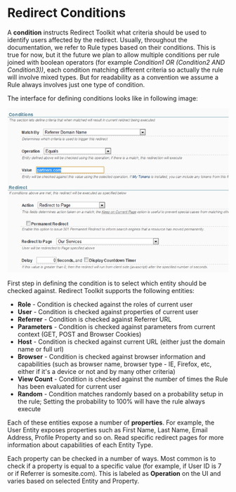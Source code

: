 # Redirect Conditions

A **condition** instructs Redirect Toolkit what criteria should be used to identify users affected by the redirect. Usually, throughout the documentation, we refer to Rule types based on their conditions. This is true for now, but it the future we plan to allow multiple conditions per rule joined with boolean operators (for example *Condition1 OR (Condition2 AND Condition3))*, each condition matching different criteria so actually the rule will involve mixed types. But for readability as a convention we assume a Rule always involves just one type of condition.

The interface for defining conditions looks like in following image:

<div style="text-align:center">

<img src="../assets/redirect-toolkit-condition-redirect.png">

</div>

First step in defining the condition is to select which entity should be checked against. Redirect Toolkit supports the following entities:

* **Role** - Condition is checked against the roles of current user
* **User** - Condition is checked against properties of current user
* **Referrer** - Condition is checked against Referrer URL
* **Parameters** - Condition is checked against parameters from current context (GET, POST and Browser Cookies)
* **Host** - Condition is checked against current URL (either just the domain name or full url)
* **Browser** - Condition is checked against browser information and capabilities (such as browser name, browser type - IE, Firefox, etc, either if it's a device or not and by many other criteria)
* **View Count** - Condition is checked against the number of times the Rule has been evaluated for current user
* **Random** - Condition matches randomly based on a probability setup in the rule; Setting the probability to 100% will have the rule always execute

Each of these entities expose a number of **properties**. For example, the User Entity exposes properties such as First Name, Last Name, Email Address, Profile Property and so on. Read specific redirect pages for more information about capabilities of each Entity Type.

Each property can be checked in a number of ways. Most common is to check if a property is equal to a specific value (for example, if User ID is 7 or if Referrer is somesite.com). This is labeled as **Operation** on the UI and varies based on selected Entity and Property.